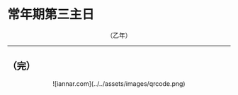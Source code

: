 # 常年期第三主日

<div align="center">
（乙年）
</div>

---

## （完）

<div align="center">
![iannar.com](../../assets/images/qrcode.png)
</div>
